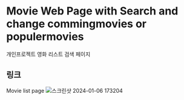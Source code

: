 # Movie Web Page with Search and change commingmovies or populermovies
개인프로젝트 영화 리스트 검색 페이지

## 링크
Movie list page
![스크린샷 2024-01-06 173204](https://github.com/startcoriny/MovieListProject/assets/127919222/2e892bfd-b6d1-4ab3-9dc3-b38d2477864b)
